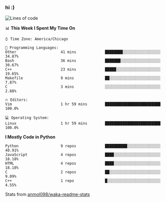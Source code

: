 ### hi :)

<!--START_SECTION:waka-->
![Lines of code](https://img.shields.io/badge/From%20Hello%20World%20I%27ve%20Written-773961%20lines%20of%20code-blue)

📊 **This Week I Spent My Time On** 

```text
⌚︎ Time Zone: America/Chicago

💬 Programming Languages: 
Other                    41 mins             ████████░░░░░░░░░░░░░░░░░   34.87% 
Bash                     36 mins             ███████░░░░░░░░░░░░░░░░░░   30.67% 
C++                      23 mins             █████░░░░░░░░░░░░░░░░░░░░   19.65% 
Makefile                 9 mins              ██░░░░░░░░░░░░░░░░░░░░░░░   7.87% 
C                        3 mins              ░░░░░░░░░░░░░░░░░░░░░░░░░   2.88%

🔥 Editors: 
Vim                      1 hr 59 mins        █████████████████████████   100.0%

💻 Operating System: 
Linux                    1 hr 59 mins        █████████████████████████   100.0%

```

**I Mostly Code in Python** 

```text
Python                   9 repos             ██████████░░░░░░░░░░░░░░░   40.91% 
JavaScript               4 repos             ████░░░░░░░░░░░░░░░░░░░░░   18.18% 
HTML                     4 repos             ████░░░░░░░░░░░░░░░░░░░░░   18.18% 
C                        2 repos             ██░░░░░░░░░░░░░░░░░░░░░░░   9.09% 
C++                      1 repo              █░░░░░░░░░░░░░░░░░░░░░░░░   4.55%

```



<!--END_SECTION:waka-->

Stats from [anmol098/waka-readme-stats](https://github.com/anmol098/waka-readme-stats)